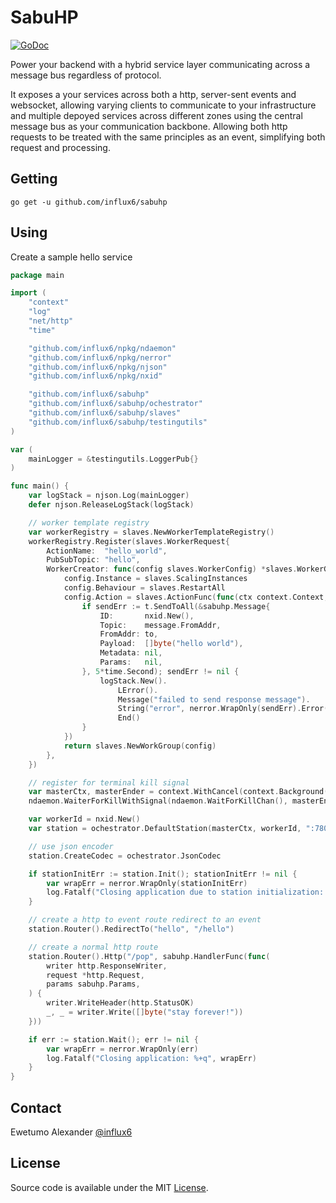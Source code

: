 # SabuHP

[![GoDoc](https://img.shields.io/badge/api-reference-blue.svg?style=flat-square)](https://godoc.org/github.com/influx6/sabuhp)

Power your backend with a hybrid service layer communicating across a message bus regardless of protocol.

It exposes a your services across both a http, server-sent events and websocket, allowing varying clients to communicate to your infrastructure and multiple depoyed services across different zones using the central message bus as your communication backbone. Allowing both http requests to be treated with the same 
principles as an event, simplifying both request and processing.


## Getting

```
go get -u github.com/influx6/sabuhp
```

## Using

Create a sample hello service

```go
package main

import (
	"context"
	"log"
	"net/http"
	"time"

	"github.com/influx6/npkg/ndaemon"
	"github.com/influx6/npkg/nerror"
	"github.com/influx6/npkg/njson"
	"github.com/influx6/npkg/nxid"

	"github.com/influx6/sabuhp"
	"github.com/influx6/sabuhp/ochestrator"
	"github.com/influx6/sabuhp/slaves"
	"github.com/influx6/sabuhp/testingutils"
)

var (
	mainLogger = &testingutils.LoggerPub{}
)

func main() {
	var logStack = njson.Log(mainLogger)
	defer njson.ReleaseLogStack(logStack)

	// worker template registry
	var workerRegistry = slaves.NewWorkerTemplateRegistry()
	workerRegistry.Register(slaves.WorkerRequest{
		ActionName:  "hello_world",
		PubSubTopic: "hello",
		WorkerCreator: func(config slaves.WorkerConfig) *slaves.WorkerGroup {
			config.Instance = slaves.ScalingInstances
			config.Behaviour = slaves.RestartAll
			config.Action = slaves.ActionFunc(func(ctx context.Context, to string, message *sabuhp.Message, t sabuhp.Transport) {
				if sendErr := t.SendToAll(&sabuhp.Message{
					ID:       nxid.New(),
					Topic:    message.FromAddr,
					FromAddr: to,
					Payload:  []byte("hello world"),
					Metadata: nil,
					Params:   nil,
				}, 5*time.Second); sendErr != nil {
					logStack.New().
						LError().
						Message("failed to send response message").
						String("error", nerror.WrapOnly(sendErr).Error()).
						End()
				}
			})
			return slaves.NewWorkGroup(config)
		},
	})

	// register for terminal kill signal
	var masterCtx, masterEnder = context.WithCancel(context.Background())
	ndaemon.WaiterForKillWithSignal(ndaemon.WaitForKillChan(), masterEnder)

	var workerId = nxid.New()
	var station = ochestrator.DefaultStation(masterCtx, workerId, ":7800", mainLogger, workerRegistry)

	// use json encoder
	station.CreateCodec = ochestrator.JsonCodec

	if stationInitErr := station.Init(); stationInitErr != nil {
		var wrapErr = nerror.WrapOnly(stationInitErr)
		log.Fatalf("Closing application due to station initialization: %+q", wrapErr)
	}

	// create a http to event route redirect to an event
	station.Router().RedirectTo("hello", "/hello")

	// create a normal http route
	station.Router().Http("/pop", sabuhp.HandlerFunc(func(
		writer http.ResponseWriter,
		request *http.Request,
		params sabuhp.Params,
	) {
		writer.WriteHeader(http.StatusOK)
		_, _ = writer.Write([]byte("stay forever!"))
	}))

	if err := station.Wait(); err != nil {
		var wrapErr = nerror.WrapOnly(err)
		log.Fatalf("Closing application: %+q", wrapErr)
	}
}

```

## Contact

Ewetumo Alexander [@influx6](http://twitter.com/influx6)

## License

Source code is available under the MIT [License](/LICENSE).
